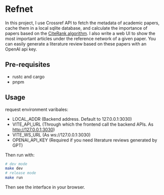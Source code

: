 # Refnet
In this project, I use Crossref API to fetch the metadata of academic papers, cache them in a local sqlite database, and calculate the importance of papers based on the [CiteRank algorithm](https://iopscience.iop.org/article/10.1088/1742-5468/2007/06/P06010). I also write a web UI to show the most important articles under the reference network of a given paper. You can easily generate a literature review based on these papers with an OpenAI api key.

## Pre-requisites
- rustc and cargo
- pnpm

## Usage
request environment varibales:
- LOCAL_ADDR (Backend address. Default to 127.0.0.1:3030)
- VITE_API_URL (Through which the frontend call the backend APIs. As http://127.0.0.1:3030)
- VITE_WS_URL (As ws://127.0.0.1:3030)
- OPENAI_API_KEY (Required if you need literature reviews generated by GPT)

Then run with:
```sh
# dev mode
make dev
# release mode
make run
```
Then see the interface in your browser.